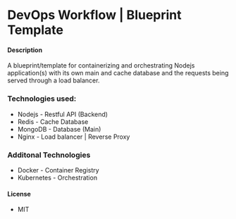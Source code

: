 # DevOps Workflow | Blueprint Template

#### Description
A blueprint/template for containerizing and orchestrating Nodejs application(s) with its own main and cache database and the requests being served through a load balancer. 

### Technologies used: 
- Nodejs - Restful API (Backend)
- Redis - Cache Database
- MongoDB - Database (Main)
- Nginx - Load balancer | Reverse Proxy

### Additonal Technologies
- Docker - Container Registry
- Kubernetes - Orchestration

#### License
- MIT
